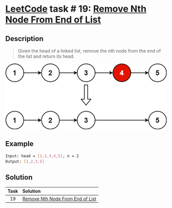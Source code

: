 # [LeetCode][leetcode] task # 19: [Remove Nth Node From End of List][task]

Description
-----------

> Given the head of a linked list,
> remove the nth node from the end of the list
> and return its head.

![list.png](image/list.png)

Example
-------

```sh
Input: head = [1,2,3,4,5], n = 2
Output: [1,2,3,5]
```

Solution
--------

| Task | Solution                                     |
|:----:|:---------------------------------------------|
|  19  | [Remove Nth Node From End of List][solution] |


[leetcode]: <http://leetcode.com/>
[task]: <https://leetcode.com/problems/remove-nth-node-from-end-of-list/>
[solution]: <https://github.com/wellaxis/praxis-leetcode/blob/main/src/main/java/com/witalis/praxis/leetcode/task/h1/p19/option/Practice.java>
